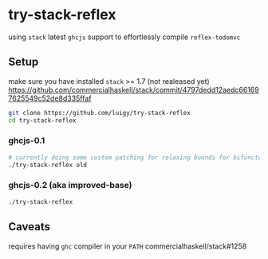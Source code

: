 # try-stack-reflex

using `stack` latest `ghcjs` support to effortlessly compile `reflex-todomvc` 


## Setup

make sure you have installed `stack` >= 1.7 (not realeased yet) https://github.com/commercialhaskell/stack/commit/4797dedd12aedc661697625549c52de8d335ffaf

``` sh
git clone https://github.com/luigy/try-stack-reflex
cd try-stack-reflex
```


### ghcjs-0.1

```sh
# currently doing some custom patching for relaxing bounds for bifunctor package
./try-stack-reflex old
```

### ghcjs-0.2 (aka improved-base)

```sh
./try-stack-reflex
```

## Caveats

requires having `ghc` compiler in your `PATH` commercialhaskell/stack#1258
